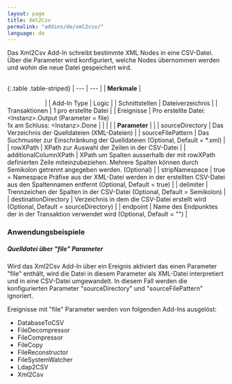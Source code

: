 ```yaml
---
layout: page
title: Xml2Csv
permalink: "addins/de/xml2csv/"
language: de
---
```


Das Xml2Csv Add-In schreibt bestimmte XML Nodes in eine CSV-Datei. Über die Parameter wird konfiguriert, welche Nodes übernommen werden und wohin die neue Datei gespeichert wird.<br /><br />

{:.table .table-striped}
| --- | --- |
| __Merkmale__ | &nbsp;&nbsp;&nbsp;&nbsp;&nbsp;&nbsp;&nbsp;&nbsp;&nbsp;&nbsp;&nbsp;&nbsp;&nbsp;&nbsp;&nbsp;&nbsp;&nbsp;&nbsp;&nbsp;&nbsp;&nbsp;&nbsp;&nbsp;&nbsp;&nbsp;&nbsp;&nbsp;&nbsp;&nbsp;&nbsp;&nbsp;&nbsp;&nbsp;&nbsp;&nbsp;&nbsp;&nbsp;&nbsp;&nbsp;&nbsp;&nbsp;&nbsp;&nbsp;&nbsp;&nbsp;&nbsp;&nbsp;&nbsp;&nbsp;&nbsp;&nbsp;&nbsp;&nbsp;&nbsp;&nbsp;&nbsp;&nbsp;&nbsp;&nbsp;&nbsp;&nbsp;&nbsp;&nbsp;&nbsp;&nbsp;&nbsp;&nbsp;&nbsp;&nbsp;&nbsp;&nbsp;&nbsp;&nbsp;&nbsp;&nbsp;&nbsp;&nbsp;&nbsp;&nbsp;&nbsp;&nbsp;&nbsp;&nbsp;&nbsp;&nbsp;&nbsp;&nbsp;&nbsp;&nbsp;&nbsp;&nbsp;&nbsp;&nbsp;&nbsp;&nbsp;&nbsp;&nbsp;&nbsp;&nbsp;&nbsp;&nbsp;&nbsp;&nbsp;&nbsp;&nbsp;&nbsp;&nbsp;&nbsp;&nbsp;&nbsp;&nbsp;&nbsp;&nbsp;&nbsp;&nbsp;&nbsp;&nbsp;&nbsp;&nbsp;&nbsp;&nbsp;&nbsp;&nbsp;&nbsp;&nbsp;&nbsp;&nbsp;&nbsp;&nbsp;&nbsp;&nbsp;&nbsp;&nbsp;&nbsp;&nbsp;&nbsp;&nbsp;&nbsp;&nbsp;&nbsp;&nbsp;&nbsp;&nbsp;&nbsp;&nbsp;&nbsp;&nbsp;&nbsp;&nbsp; |
| Add-In Type | Logic |
| Schnittstellen | Dateiverzeichnis |
| Transaktionen | 1 pro erstellte Datei |
| Ereignisse | Pro erstellte Datei: &lt;Instanz&gt;.Output (Parameter = file)<br />1x am Schluss: &lt;Instanz&gt;.Done |
| | |
| __Parameter__ | |
| sourceDirectory | Das Verzeichnis der Quelldateien (XML-Dateien) |
| sourceFilePattern | Das Suchmuster zur Einschränkung der Quelldateien (Optional, Default = \*.xml) |
| rowXPath | XPath zur Auswahl der Zeilen in der CSV-Datei |
| additionalColumnXPath | XPath um Spalten ausserhalb der mit rowXPath definierten Zeile miteinzubeziehen. Mehrere Spalten können durch Semikolon getrennt angegeben werden. (Optional) |
| stripNamespace | true = Namespace Präfixe aus der XML-Datei werden in der erstellten CSV-Datei aus den Spaltennamen entfernt (Optional, Default = true) |
| delimiter | Trennzeichen der Spalten in der CSV-Datei (Optional, Default = Semikolon) |
| destinationDirectory | Verzeichnis in dem die CSV-Datei erstellt wird (Optional, Default = sourceDirectory) |
| endpoint | Name des Endpunktes der in der Transaktion verwendet wird (Optional, Default = "") |

### Anwendungsbeispiele 

##### Quelldatei über "file" Parameter

Wird das Xml2Csv Add-In über ein Ereignis aktiviert das einen Parameter "file" enthält, wird die Datei in diesem Parameter als XML-Datei interpretiert und in eine CSV-Datei umgewandelt. In diesem Fall werden die konfigurierten Parameter "sourceDirectory" und "sourceFilePattern" ignoriert.

Ereignisse mit  "file" Parameter werden von folgenden Add-Ins ausgelöst:
* DatabaseToCSV
* FileDecompressor
* FileCompressor
* FileCopy
* FileReconstructor
* FileSystemWatcher
* Ldap2CSV
* Xml2Csv
